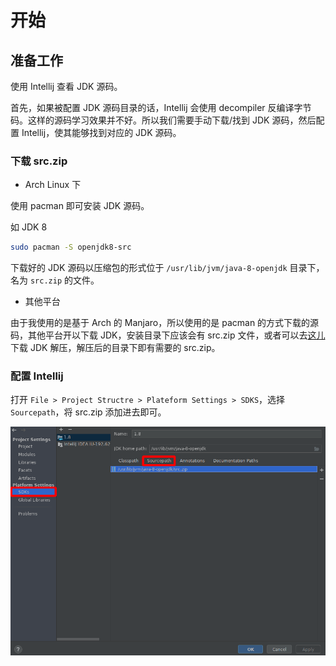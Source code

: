 # 开始

## 准备工作

使用 Intellij 查看 JDK 源码。

首先，如果被配置 JDK 源码目录的话，Intellij 会使用 decompiler 反编译字节码。这样的源码学习效果并不好。所以我们需要手动下载/找到 JDK 源码，然后配置 Intellij，使其能够找到对应的 JDK 源码。

### 下载 src.zip

- Arch Linux 下

使用 pacman 即可安装 JDK 源码。

如 JDK 8

```bash
sudo pacman -S openjdk8-src
```

下载好的 JDK 源码以压缩包的形式位于 `/usr/lib/jvm/java-8-openjdk` 目录下，名为 `src.zip` 的文件。

- 其他平台

由于我使用的是基于 Arch 的 Manjaro，所以使用的是 pacman 的方式下载的源码，其他平台开以下载 JDK，安装目录下应该会有 src.zip 文件，或者可以去[这儿](https://jdk.java.net/java-se-ri/8)下载 JDK 解压，解压后的目录下即有需要的 src.zip。

### 配置 Intellij

打开 `File > Project Structre > Plateform Settings > SDKS`，选择 `Sourcepath`，将 src.zip 添加进去即可。

![Intellij 指定 src.zip](images/readme/intellij-src-zip-settting.png)